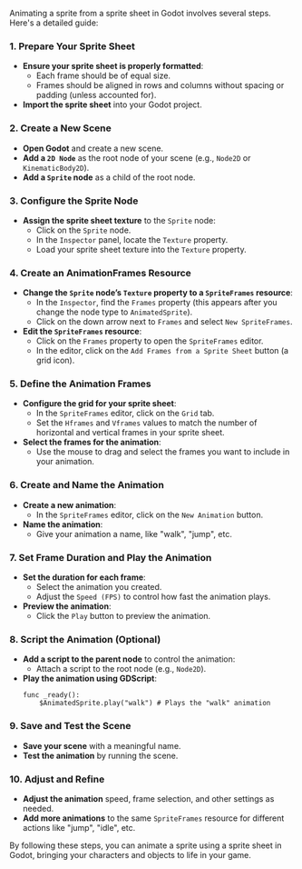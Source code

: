 Animating a sprite from a sprite sheet in Godot involves several steps. Here's a detailed guide:

### 1. **Prepare Your Sprite Sheet**
   - **Ensure your sprite sheet is properly formatted**: 
     - Each frame should be of equal size.
     - Frames should be aligned in rows and columns without spacing or padding (unless accounted for).
   - **Import the sprite sheet** into your Godot project.

### 2. **Create a New Scene**
   - **Open Godot** and create a new scene.
   - **Add a `2D Node`** as the root node of your scene (e.g., `Node2D` or `KinematicBody2D`).
   - **Add a `Sprite` node** as a child of the root node.

### 3. **Configure the Sprite Node**
   - **Assign the sprite sheet texture** to the `Sprite` node:
     - Click on the `Sprite` node.
     - In the `Inspector` panel, locate the `Texture` property.
     - Load your sprite sheet texture into the `Texture` property.

### 4. **Create an AnimationFrames Resource**
   - **Change the `Sprite` node’s `Texture` property to a `SpriteFrames` resource**:
     - In the `Inspector`, find the `Frames` property (this appears after you change the node type to `AnimatedSprite`).
     - Click on the down arrow next to `Frames` and select `New SpriteFrames`.
   - **Edit the `SpriteFrames` resource**:
     - Click on the `Frames` property to open the `SpriteFrames` editor.
     - In the editor, click on the `Add Frames from a Sprite Sheet` button (a grid icon).

### 5. **Define the Animation Frames**
   - **Configure the grid for your sprite sheet**:
     - In the `SpriteFrames` editor, click on the `Grid` tab.
     - Set the `Hframes` and `Vframes` values to match the number of horizontal and vertical frames in your sprite sheet.
   - **Select the frames for the animation**:
     - Use the mouse to drag and select the frames you want to include in your animation.

### 6. **Create and Name the Animation**
   - **Create a new animation**:
     - In the `SpriteFrames` editor, click on the `New Animation` button.
   - **Name the animation**:
     - Give your animation a name, like "walk", "jump", etc.

### 7. **Set Frame Duration and Play the Animation**
   - **Set the duration for each frame**:
     - Select the animation you created.
     - Adjust the `Speed (FPS)` to control how fast the animation plays.
   - **Preview the animation**:
     - Click the `Play` button to preview the animation.
   
### 8. **Script the Animation (Optional)**
   - **Add a script to the parent node** to control the animation:
     - Attach a script to the root node (e.g., `Node2D`).
   - **Play the animation using GDScript**:
     ```gdscript
     func _ready():
         $AnimatedSprite.play("walk") # Plays the "walk" animation
     ```

### 9. **Save and Test the Scene**
   - **Save your scene** with a meaningful name.
   - **Test the animation** by running the scene.

### 10. **Adjust and Refine**
   - **Adjust the animation** speed, frame selection, and other settings as needed.
   - **Add more animations** to the same `SpriteFrames` resource for different actions like "jump", "idle", etc.

By following these steps, you can animate a sprite using a sprite sheet in Godot, bringing your characters and objects to life in your game.
